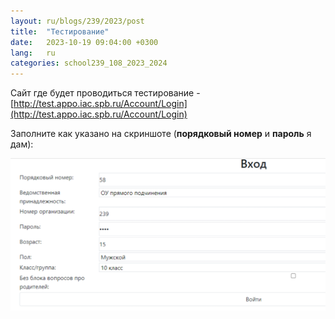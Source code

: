 ```yaml
---
layout: ru/blogs/239/2023/post
title:  "Тестирование"
date:   2023-10-19 09:04:00 +0300
lang:   ru
categories: school239_108_2023_2024
---
```


Сайт где будет проводиться тестирование - [http://test.appo.iac.spb.ru/Account/Login](http://test.appo.iac.spb.ru/Account/Login)

Заполните как указано на скриншоте (**порядковый номер** и **пароль** я дам):

![How to start test](/static/2023/10/narkotest.png)